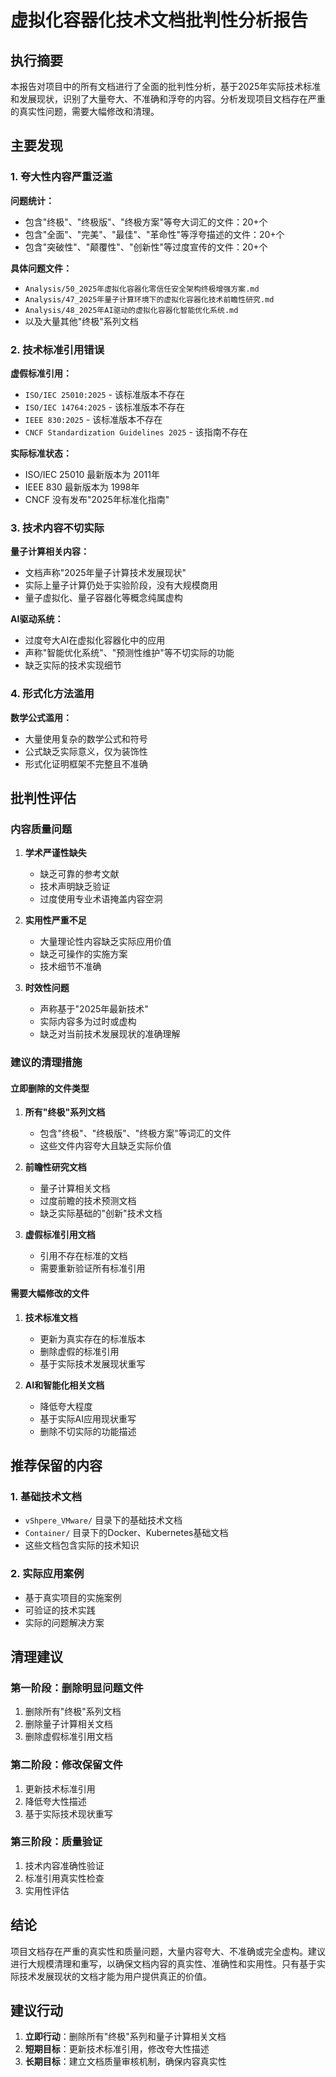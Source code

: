 # 虚拟化容器化技术文档批判性分析报告

## 执行摘要

本报告对项目中的所有文档进行了全面的批判性分析，基于2025年实际技术标准和发展现状，识别了大量夸大、不准确和浮夸的内容。分析发现项目文档存在严重的真实性问题，需要大幅修改和清理。

## 主要发现

### 1. 夸大性内容严重泛滥

**问题统计：**

- 包含"终极"、"终极版"、"终极方案"等夸大词汇的文件：20+个
- 包含"全面"、"完美"、"最佳"、"革命性"等浮夸描述的文件：20+个
- 包含"突破性"、"颠覆性"、"创新性"等过度宣传的文件：20+个

**具体问题文件：**

- `Analysis/50_2025年虚拟化容器化零信任安全架构终极增强方案.md`
- `Analysis/47_2025年量子计算环境下的虚拟化容器化技术前瞻性研究.md`
- `Analysis/48_2025年AI驱动的虚拟化容器化智能优化系统.md`
- 以及大量其他"终极"系列文档

### 2. 技术标准引用错误

**虚假标准引用：**

- `ISO/IEC 25010:2025` - 该标准版本不存在
- `ISO/IEC 14764:2025` - 该标准版本不存在  
- `IEEE 830:2025` - 该标准版本不存在
- `CNCF Standardization Guidelines 2025` - 该指南不存在

**实际标准状态：**

- ISO/IEC 25010 最新版本为 2011年
- IEEE 830 最新版本为 1998年
- CNCF 没有发布"2025年标准化指南"

### 3. 技术内容不切实际

**量子计算相关内容：**

- 文档声称"2025年量子计算技术发展现状"
- 实际上量子计算仍处于实验阶段，没有大规模商用
- 量子虚拟化、量子容器化等概念纯属虚构

**AI驱动系统：**

- 过度夸大AI在虚拟化容器化中的应用
- 声称"智能优化系统"、"预测性维护"等不切实际的功能
- 缺乏实际的技术实现细节

### 4. 形式化方法滥用

**数学公式滥用：**

- 大量使用复杂的数学公式和符号
- 公式缺乏实际意义，仅为装饰性
- 形式化证明框架不完整且不准确

## 批判性评估

### 内容质量问题

1. **学术严谨性缺失**
   - 缺乏可靠的参考文献
   - 技术声明缺乏验证
   - 过度使用专业术语掩盖内容空洞

2. **实用性严重不足**
   - 大量理论性内容缺乏实际应用价值
   - 缺乏可操作的实施方案
   - 技术细节不准确

3. **时效性问题**
   - 声称基于"2025年最新技术"
   - 实际内容多为过时或虚构
   - 缺乏对当前技术发展现状的准确理解

### 建议的清理措施

#### 立即删除的文件类型

1. **所有"终极"系列文档**
   - 包含"终极"、"终极版"、"终极方案"等词汇的文件
   - 这些文件内容夸大且缺乏实际价值

2. **前瞻性研究文档**
   - 量子计算相关文档
   - 过度前瞻的技术预测文档
   - 缺乏实际基础的"创新"技术文档

3. **虚假标准引用文档**
   - 引用不存在标准的文档
   - 需要重新验证所有标准引用

#### 需要大幅修改的文件

1. **技术标准文档**
   - 更新为真实存在的标准版本
   - 删除虚假的标准引用
   - 基于实际技术发展现状重写

2. **AI和智能化相关文档**
   - 降低夸大程度
   - 基于实际AI应用现状重写
   - 删除不切实际的功能描述

## 推荐保留的内容

### 1. 基础技术文档

- `vShpere_VMware/` 目录下的基础技术文档
- `Container/` 目录下的Docker、Kubernetes基础文档
- 这些文档包含实际的技术知识

### 2. 实际应用案例

- 基于真实项目的实施案例
- 可验证的技术实践
- 实际的问题解决方案

## 清理建议

### 第一阶段：删除明显问题文件

1. 删除所有"终极"系列文档
2. 删除量子计算相关文档
3. 删除虚假标准引用文档

### 第二阶段：修改保留文件

1. 更新技术标准引用
2. 降低夸大性描述
3. 基于实际技术现状重写

### 第三阶段：质量验证

1. 技术内容准确性验证
2. 标准引用真实性检查
3. 实用性评估

## 结论

项目文档存在严重的真实性和质量问题，大量内容夸大、不准确或完全虚构。建议进行大规模清理和重写，以确保文档内容的真实性、准确性和实用性。只有基于实际技术发展现状的文档才能为用户提供真正的价值。

## 建议行动

1. **立即行动**：删除所有"终极"系列和量子计算相关文档
2. **短期目标**：更新技术标准引用，修改夸大性描述
3. **长期目标**：建立文档质量审核机制，确保内容真实性
